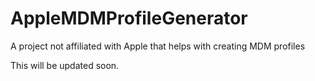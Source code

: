 # AppleMDMProfileGenerator
A project not affiliated with Apple that helps with creating MDM profiles

This will be updated soon.
